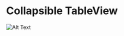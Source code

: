 # Collapsible TableView



![Alt Text](https://github.com/apple-avadhesh/Collipsible_TableView/blob/master/Collipsible.gif)
